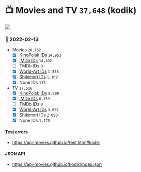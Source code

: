 # :tv: Movies and TV `37,648` (kodik)

<a href="https://API-Movies.github.io"><img src="https://API-Movies.github.io/banner.png?cache"></a>

### :date: 2022-02-13
- Movies `20,132`
  - [x] <a href="https://API-Movies.github.io/kodik/movie_kinopoisk_ids.json">KinoPoisk IDs</a> `14,953`
  - [x] <a href="https://API-Movies.github.io/kodik/movie_imdb_ids.json">IMDb IDs</a> `14,492`
  - [ ] TMDb IDs `0`
  - [x] <a href="https://API-Movies.github.io/kodik/movie_world_art_ids.json">World-Art IDs</a> `1,535`
  - [x] <a href="https://API-Movies.github.io/kodik/movie_shikimori_ids.json">Shikimori IDs</a> `1,169`
  - [x] None IDs `175`
- TV `17,516`
  - [x] <a href="https://API-Movies.github.io/kodik/tv_kinopoisk_ids.json">KinoPoisk IDs</a> `5,800`
  - [x] <a href="https://API-Movies.github.io/kodik/tv_imdb_ids.json">IMDb IDs</a> `6,159`
  - [ ] TMDb IDs `0`
  - [x] <a href="https://API-Movies.github.io/kodik/tv_world_art_ids.json">World-Art IDs</a> `3,681`
  - [x] <a href="https://API-Movies.github.io/kodik/tv_shikimori_ids.json">Shikimori IDs</a> `2,890`
  - [x] None IDs `1,178`
#### Test errors
- <a href='https://api-movies.github.io/test.html#kodik'>https://api-movies.github.io/test.html#kodik</a>
#### JSON API
- <a href='https://api-movies.github.io/kodik/index.json'>https://api-movies.github.io/kodik/index.json</a>
